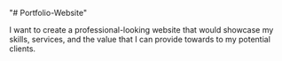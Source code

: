 "# Portfolio-Website" 

I want to create a professional-looking website that would showcase my skills, services, and the value that I can provide towards to my potential clients.
